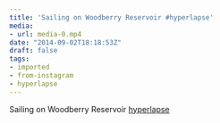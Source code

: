 ```yaml
---
title: 'Sailing on Woodberry Reservoir #hyperlapse'
media:
- url: media-0.mp4
date: "2014-09-02T18:18:53Z"
draft: false
tags:
- imported
- from-instagram
- hyperlapse
---
```

Sailing on Woodberry Reservoir [hyperlapse](/tags/hyperlapse)
